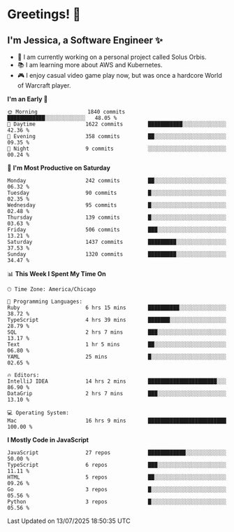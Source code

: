 # Greetings! 🧠

## I'm Jessica, a Software Engineer :sparkles:

- 🌟 I am currently working on a personal project called Solus Orbis.
- 📚 I am learning more about AWS and Kubernetes.
- 🎮 I enjoy casual video game play now, but was once a hardcore World of Warcraft player.

<!--START_SECTION:waka-->
**I'm an Early 🐤** 

```text
🌞 Morning                1840 commits        ████████████░░░░░░░░░░░░░   48.05 % 
🌆 Daytime                1622 commits        ███████████░░░░░░░░░░░░░░   42.36 % 
🌃 Evening                358 commits         ██░░░░░░░░░░░░░░░░░░░░░░░   09.35 % 
🌙 Night                  9 commits           ░░░░░░░░░░░░░░░░░░░░░░░░░   00.24 % 
```
📅 **I'm Most Productive on Saturday** 

```text
Monday                   242 commits         ██░░░░░░░░░░░░░░░░░░░░░░░   06.32 % 
Tuesday                  90 commits          █░░░░░░░░░░░░░░░░░░░░░░░░   02.35 % 
Wednesday                95 commits          █░░░░░░░░░░░░░░░░░░░░░░░░   02.48 % 
Thursday                 139 commits         █░░░░░░░░░░░░░░░░░░░░░░░░   03.63 % 
Friday                   506 commits         ███░░░░░░░░░░░░░░░░░░░░░░   13.21 % 
Saturday                 1437 commits        █████████░░░░░░░░░░░░░░░░   37.53 % 
Sunday                   1320 commits        █████████░░░░░░░░░░░░░░░░   34.47 % 
```


📊 **This Week I Spent My Time On** 

```text
🕑︎ Time Zone: America/Chicago

💬 Programming Languages: 
Ruby                     6 hrs 15 mins       ██████████░░░░░░░░░░░░░░░   38.72 % 
TypeScript               4 hrs 39 mins       ███████░░░░░░░░░░░░░░░░░░   28.79 % 
SQL                      2 hrs 7 mins        ███░░░░░░░░░░░░░░░░░░░░░░   13.17 % 
Text                     1 hr 5 mins         ██░░░░░░░░░░░░░░░░░░░░░░░   06.80 % 
YAML                     25 mins             █░░░░░░░░░░░░░░░░░░░░░░░░   02.65 % 

🔥 Editors: 
IntelliJ IDEA            14 hrs 2 mins       ██████████████████████░░░   86.90 % 
DataGrip                 2 hrs 7 mins        ███░░░░░░░░░░░░░░░░░░░░░░   13.10 % 

💻 Operating System: 
Mac                      16 hrs 9 mins       █████████████████████████   100.00 % 
```

**I Mostly Code in JavaScript** 

```text
JavaScript               27 repos            ████████████░░░░░░░░░░░░░   50.00 % 
TypeScript               6 repos             ███░░░░░░░░░░░░░░░░░░░░░░   11.11 % 
HTML                     5 repos             ██░░░░░░░░░░░░░░░░░░░░░░░   09.26 % 
Go                       3 repos             █░░░░░░░░░░░░░░░░░░░░░░░░   05.56 % 
Python                   3 repos             █░░░░░░░░░░░░░░░░░░░░░░░░   05.56 % 
```




 Last Updated on 13/07/2025 18:50:35 UTC
<!--END_SECTION:waka-->

<!--
**jessikuh/jessikuh** is a ✨ _special_ ✨ repository because its `README.md` (this file) appears on your GitHub profile.

Here are some ideas to get you started:

- 🔭 I’m currently working on ...
- 🌱 I’m currently learning ...
- 👯 I’m looking to collaborate on ...
- 🤔 I’m looking for help with ...
- 💬 Ask me about ...
- 📫 How to reach me: ...
- 😄 Pronouns: ...
- ⚡ Fun fact: ...
-->
